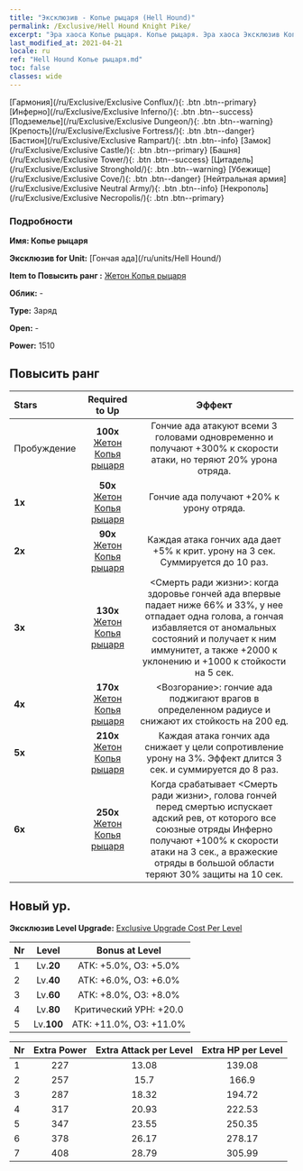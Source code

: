```yaml
---
title: "Эксклюзив - Копье рыцаря (Hell Hound)"
permalink: /Exclusive/Hell Hound Knight Pike/
excerpt: "Эра хаоса Копье рыцаря. Копье рыцаря. Эра хаоса Эксклюзив Копье рыцаря. Гончая ада Эксклюзив."
last_modified_at: 2021-04-21
locale: ru
ref: "Hell Hound Копье рыцаря.md"
toc: false
classes: wide
---
```

 [Гармония](/ru/Exclusive/Exclusive Conflux/){: .btn .btn--primary} [Инферно](/ru/Exclusive/Exclusive Inferno/){: .btn .btn--success} [Подземелье](/ru/Exclusive/Exclusive Dungeon/){: .btn .btn--warning} [Крепость](/ru/Exclusive/Exclusive Fortress/){: .btn .btn--danger} [Бастион](/ru/Exclusive/Exclusive Rampart/){: .btn .btn--info} [Замок](/ru/Exclusive/Exclusive Castle/){: .btn .btn--primary} [Башня](/ru/Exclusive/Exclusive Tower/){: .btn .btn--success} [Цитадель](/ru/Exclusive/Exclusive Stronghold/){: .btn .btn--warning} [Убежище](/ru/Exclusive/Exclusive Cove/){: .btn .btn--danger} [Нейтральная армия](/ru/Exclusive/Exclusive Neutral Army/){: .btn .btn--info} [Некрополь](/ru/Exclusive/Exclusive Necropolis/){: .btn .btn--primary} 

### Подробности
 **Имя: Копье рыцаря** 

 **Эксклюзив for Unit:** [Гончая ада](/ru/units/Hell Hound/) 

 **Item to Повысить ранг :** [Жетон Копья рыцаря](/ru/Items/con_916/)

 **Облик:** -

 **Type:** Заряд

 **Open:** -

 **Power:** 1510

## Повысить ранг 

  |     Stars    |  Required to Up | Эффект |
  |:-------------|:---------------:|:---------------:|
  |  Пробуждение  | **100x** [Жетон Копья рыцаря](/ru/Items/con_916/) | Гончие ада атакуют всеми 3 головами одновременно и получают +300% к скорости атаки, но теряют 20% урона отряда. |
  | **1x** <i class="fas fa-star"/> | **50x** [Жетон Копья рыцаря](/ru/Items/con_916/) | Гончие ада получают +20% к урону отряда. |
  | **2x** <i class="fas fa-star"/> | **90x** [Жетон Копья рыцаря](/ru/Items/con_916/) | Каждая атака гончих ада дает +5% к крит. урону на 3 сек. Суммируется до 10 раз. |
  | **3x** <i class="fas fa-star"/> | **130x** [Жетон Копья рыцаря](/ru/Items/con_916/) | <Смерть ради жизни>: когда здоровье гончей ада впервые падает ниже 66% и 33%, у нее отпадает одна голова, а гончая избавляется от аномальных состояний и получает к ним иммунитет, а также +2000 к уклонению и +1000 к стойкости на 5 сек. |
  | **4x** <i class="fas fa-star"/> | **170x** [Жетон Копья рыцаря](/ru/Items/con_916/) | <Возгорание>: гончие ада поджигают врагов в определенном радиусе и снижают их стойкость на 200 ед. |
  | **5x** <i class="fas fa-star"/> | **210x** [Жетон Копья рыцаря](/ru/Items/con_916/) | Каждая атака гончих ада снижает у цели сопротивление урону на 3%. Эффект длится 3 сек. и суммируется до 8 раз. |
  | **6x** <i class="fas fa-star"/> | **250x** [Жетон Копья рыцаря](/ru/Items/con_916/) | Когда срабатывает <Смерть ради жизни>, голова гончей перед смертью испускает адский рев, от которого все союзные отряды Инферно получают +100% к скорости атаки на 3 сек., а вражеские отряды в большой области теряют 30% защиты на 10 сек. |


## Новый ур.
 **Эксклюзив Level Upgrade:** [Exclusive Upgrade Cost Per Level](/Exclusive/ExclusiveUpgradeCostPerLevel/)

  |  Nr  |   Level  | Bonus at Level |
  |:-----|:--------:|:--------------:|
  | 1 | Lv.**20** | АТК: +5.0%, ОЗ: +5.0% |
  | 2 | Lv.**40** | АТК: +6.0%, ОЗ: +6.0% |
  | 3 | Lv.**60** | АТК: +8.0%, ОЗ: +8.0% |
  | 4 | Lv.**80** | Критический УРН: +20.0 |
  | 5 | Lv.**100** | АТК: +11.0%, ОЗ: +11.0% |


  |  Nr  |  Extra Power | Extra Attack per Level | Extra HP per Level |
  |:-----|:--------:|:--------:|:--------:|
  | 1 | 227 | 13.08 | 139.08 |
  | 2 | 257 | 15.7 | 166.9 |
  | 3 | 287 | 18.32 | 194.72 |
  | 4 | 317 | 20.93 | 222.53 |
  | 5 | 347 | 23.55 | 250.35 |
  | 6 | 378 | 26.17 | 278.17 |
  | 7 | 408 | 28.79 | 305.99 |


